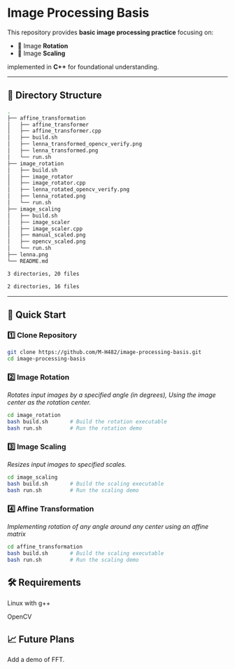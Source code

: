 # Image Processing Basis

This repository provides **basic image processing practice** focusing on:

- 🚩 Image **Rotation**
- 🚩 Image **Scaling**

implemented in **C++** for foundational understanding.

---
## 📂 Directory Structure

```bash
.
├── affine_transformation
│   ├── affine_transformer
│   ├── affine_transformer.cpp
│   ├── build.sh
│   ├── lenna_transformed_opencv_verify.png
│   ├── lenna_transformed.png
│   └── run.sh
├── image_rotation
│   ├── build.sh
│   ├── image_rotator
│   ├── image_rotator.cpp
│   ├── lenna_rotated_opencv_verify.png
│   ├── lenna_rotated.png
│   └── run.sh
├── image_scaling
│   ├── build.sh
│   ├── image_scaler
│   ├── image_scaler.cpp
│   ├── manual_scaled.png
│   ├── opencv_scaled.png
│   └── run.sh
├── lenna.png
└── README.md

3 directories, 20 files

2 directories, 16 files
```

---

## 🚀 Quick Start

### 1️⃣ Clone Repository

```bash
git clone https://github.com/M-H482/image-processing-basis.git
cd image-processing-basis
```

### 2️⃣ Image Rotation
*Rotates input images by a specified angle (in degrees), Using the image center as the rotation center.*
```bash
cd image_rotation
bash build.sh       # Build the rotation executable
bash run.sh         # Run the rotation demo
```
### 3️⃣ Image Scaling
*Resizes input images to specified scales.*
```bash
cd image_scaling
bash build.sh       # Build the scaling executable
bash run.sh         # Run the scaling demo
```
### 4️⃣ Affine Transformation 
*Implementing rotation of any angle around any center using an affine matrix*
```bash
cd affine_transformation
bash build.sh       # Build the scaling executable
bash run.sh         # Run the scaling demo
```

## 🛠 Requirements
Linux with g++

OpenCV

## 📈 Future Plans

Add a demo of FFT.
